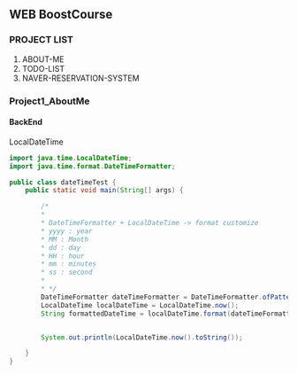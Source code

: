 ## WEB BoostCourse



### PROJECT LIST

1. ABOUT-ME
2. TODO-LIST
3. NAVER-RESERVATION-SYSTEM







### Project1_AboutMe

#### BackEnd

LocalDateTime

```java
import java.time.LocalDateTime;
import java.time.format.DateTimeFormatter;

public class dateTimeTest {
    public static void main(String[] args) {

        /*
        *
        * DateTimeFormatter + LocalDateTime -> format customize
        * yyyy : year
        * MM : Month
        * dd : day
        * HH : hour
        * mm : minutes
        * ss : second
        *
        * */
        DateTimeFormatter dateTimeFormatter = DateTimeFormatter.ofPattern("yyyy/MM/dd HH:mm");
        LocalDateTime localDateTime = LocalDateTime.now();
        String formattedDateTime = localDateTime.format(dateTimeFormatter);


        System.out.println(LocalDateTime.now().toString());

    }
}


```







